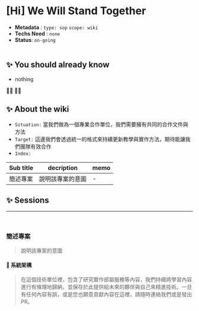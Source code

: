 # [Hi] We Will Stand Together

- **Metadata** : `type: sop` `scope: wiki` 
- **Techs Need** : `none`
- **Status**: `on-going`
<br/><br/>

## ✨ You should already know
- nothing

👩‍💻 👨‍💻

## ✨ About the wiki
- `Situation:` 當我們做為一個專業合作單位，我們需要擁有共同的合作文件與方法
- `Target:` 這邊我們會透過統一的格式來持續更新教學與實作方法，期待能讓我們團隊有效合作
- `Index:`

| Sub title | decription | memo |
| ------ | ------ | ------ |
| 簡述專案 | 說明該專案的意圖 | - |



## ✨ Sessions

---
<br>

### **簡述專案**
> 說明該專案的意圖

####  📝 系統架構
> 在這個技術單位裡，包含了研究實作部屬服務等內容，我們持續將學習內容進行有條理地歸納，並保存於此提供給未來的夥伴與自己來精進技術。一旦有任何內容有誤，或是您也願意貢獻內容在這裡，請隨時連絡我們或是發出PR。
